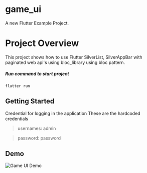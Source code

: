 # game_ui

A new Flutter Example Project.

# Project Overview

This project shows how to use Flutter SilverList, SilverAppBar with paginated web api's using bloc_library using bloc pattern.

##### Run command to start project
```flutter run```

## Getting Started

Credential for logging in the application
These are the hardcoded credentials
 >usernames: admin
 
 >password: password

## Demo
![Game UI Demo](demo/game_ui.gif)
